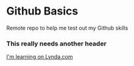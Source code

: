 # Github Basics

Remote repo to help me test out my Github skills

### This really needs another header 

[I'm learning on Lynda.com](http://www.lynda.com)
